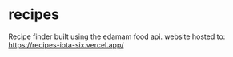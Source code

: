# recipes
Recipe finder built using the edamam food api.
website hosted to: https://recipes-iota-six.vercel.app/
